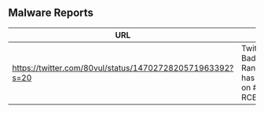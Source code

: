 ## Malware Reports

| URL | Info |
| --- | --- |
| https://twitter.com/80vul/status/1470272820571963392?s=20 | Twitter - Bad news Ransomware has landed on #log4j2 RCE |
